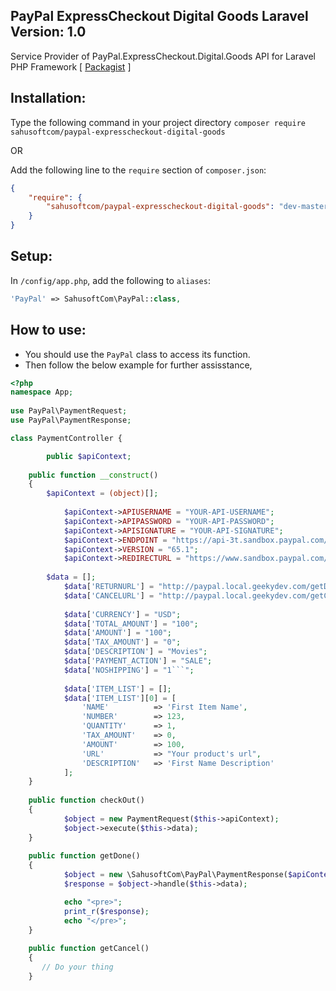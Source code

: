 ## PayPal ExpressCheckout Digital Goods Laravel Version: 1.0

Service Provider of PayPal.ExpressCheckout.Digital.Goods API for Laravel PHP Framework [ [Packagist] ]

[Packagist]: <https://packagist.org/packages/sahusoftcom/paypal-expresscheckout-digital-goods>

## Installation:

Type the following command in your project directory
`composer require sahusoftcom/paypal-expresscheckout-digital-goods`

OR

Add the following line to the `require` section of `composer.json`:
```json
{
    "require": {
        "sahusoftcom/paypal-expresscheckout-digital-goods": "dev-master"
    }
}
```

## Setup:

In `/config/app.php`, add the following to `aliases`:
  
```php
'PayPal' => SahusoftCom\PayPal::class,
```

## How to use:

* You should use the `PayPal` class to access its function.
* Then follow the below example for further assisstance, 

```php
<?php
namespace App;
 
use PayPal\PaymentRequest;
use PayPal\PaymentResponse;

class PaymentController {	

    	public $apiContext;
    
	public function __construct()
	{
	    $apiContext = (object)[];
		
            $apiContext->APIUSERNAME = "YOUR-API-USERNAME";
            $apiContext->APIPASSWORD = "YOUR-API-PASSWORD";
            $apiContext->APISIGNATURE = "YOUR-API-SIGNATURE";
            $apiContext->ENDPOINT = "https://api-3t.sandbox.paypal.com/nvp";
            $apiContext->VERSION = "65.1";
            $apiContext->REDIRECTURL = "https://www.sandbox.paypal.com/cgi-bin/webscr?cmd=_express-checkout&token=";
	    
	    $data = [];
            $data['RETURNURL'] = "http://paypal.local.geekydev.com/getDone";
            $data['CANCELURL'] = "http://paypal.local.geekydev.com/getCancel";
        
            $data['CURRENCY'] = "USD";
            $data['TOTAL_AMOUNT'] = "100";
            $data['AMOUNT'] = "100";
            $data['TAX_AMOUNT'] = "0";
            $data['DESCRIPTION'] = "Movies";
            $data['PAYMENT_ACTION'] = "SALE";
            $data['NOSHIPPING'] = "1```";
        
            $data['ITEM_LIST'] = [];
            $data['ITEM_LIST'][0] = [
            	'NAME'			=> 'First Item Name',
        		'NUMBER'		=> 123,
        		'QUANTITY'		=> 1,
        		'TAX_AMOUNT'	=> 0,
        		'AMOUNT'		=> 100,
        		'URL'           => "Your product's url",
        		'DESCRIPTION'	=> 'First Name Description'
            ];
	}
	
	public function checkOut()
	{
            $object = new PaymentRequest($this->apiContext);
            $object->execute($this->data);
	}
	
	public function getDone()
	{
            $object = new \SahusoftCom\PayPal\PaymentResponse($apiContext);
            $response = $object->handle($this->data);

            echo "<pre>";
            print_r($response);
            echo "</pre>";
	}
	
	public function getCancel()
	{
	   // Do your thing
	}
```
